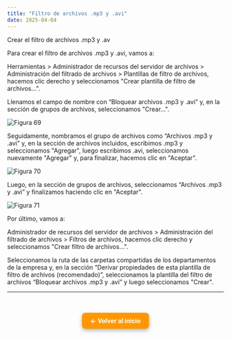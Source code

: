 ```yaml
---
title: "Filtro de archivos .mp3 y .avi"
date: 2025-04-04
---
```


Crear el filtro de archivos .mp3 y .av

<!--more-->

Para crear el filtro de archivos .mp3 y .avi, vamos a:

Herramientas > Administrador de recursos del servidor de archivos > Administración del filtrado de archivos > Plantillas de filtro de archivos, hacemos clic derecho y seleccionamos "Crear plantilla de filtro de archivos...".

Llenamos el campo de nombre con “Bloquear archivos .mp3 y .avi” y, en la sección de grupos de archivos, seleccionamos "Crear...".

![Figura 69](../images/69.png)

Seguidamente, nombramos el grupo de archivos como “Archivos .mp3 y .avi” y, en la sección de archivos incluidos, escribimos .mp3 y seleccionamos "Agregar", luego escribimos .avi, seleccionamos nuevamente "Agregar" y, para finalizar, hacemos clic en "Aceptar".

![Figura 70](../images/70.png)

Luego, en la sección de grupos de archivos, seleccionamos “Archivos .mp3 y .avi” y finalizamos haciendo clic en "Aceptar".

![Figura 71](../images/71.png)

Por último, vamos a:

Administrador de recursos del servidor de archivos > Administración del filtrado de archivos > Filtros de archivos, hacemos clic derecho y seleccionamos "Crear filtro de archivos...".

Seleccionamos la ruta de las carpetas compartidas de los departamentos de la empresa y, en la sección “Derivar propiedades de esta plantilla de filtro de archivos (recomendado)”, seleccionamos la plantilla del filtro de archivos “Bloquear archivos .mp3 y .avi” y luego seleccionamos "Crear".

---

<div style="text-align: center; margin-top: 3rem;">
  <a href="https://katherine506.github.io/clienSO/" style="
    display: inline-block;
    background-color: #ff9800;
    color: white;
    padding: 10px 20px;
    border-radius: 8px;
    text-decoration: none;
    font-weight: bold;
    box-shadow: 0 4px 10px rgba(0, 0, 0, 0.3);
    transition: background-color 0.2s ease;">
    ← Volver al inicio
  </a>
</div>
